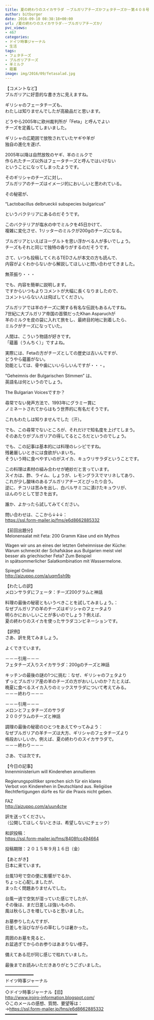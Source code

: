 ```yaml
---
title: 夏の終わりのスイカサラダ －ブルガリアチーズかフェタチーズか－第４０８号
author: bitburger
date: 2016-09-10 08:38:18+00:00
url: /夏の終わりのスイカサラダ-－ブルガリアチーズか/
pvc_views:
- 467
categories:
- ドイツ時事ジャーナル
- 生活
tags:
- フェタチーズ
- ブルガリアチーズ
- 羊ミルク
- 蘊蓄
image: img/2016/09/fetasalad.jpg
---
```

【コメントなど】  
ブルガリアに好意的な書き方に見えますね。  
  
ギリシャのフェータチーズも、  
わたしは知りませんでしたが高級品だと思います。  
  
どうやら2005年に欧州裁判所が「Feta」と呼んでよい  
チーズを定義してしまいました。  
  
ギリシャの広範囲で放牧されていたヤギや羊が  
独自の進化を遂げ、  
  
2005年以降は自然放牧のヤギ、羊のミルクで  
作られたチーズ以外はフェータチーズと呼んではいけない  
ということになってしまったようです。  
  
そのギリシャのチーズに対し、  
ブルガリアのチーズはイメージ的においしいと思われている。  
  
その秘密が、  
  
&#8220;Lactobacillus delbrueckii subspecies bulgaricus&#8221;  
  
というバクテリアにあるのだそうです。  
  
このバクテリアが塩水の中でミルクを45日かけて、  
複雑に変化させ、1リッターのミルクが200gのチーズになる。  
  
ブルガリアといえばヨーグルトを思い浮かべる人が多いでしょう。  
チーズもそれと同じで独特の香りがするのだそうです。  
  
  
さて、いつも投稿してくれるTEDさんが本文の方も読んで、  
内容がよくわからないから解説してほしいと問い合わせてきました。  
  
無茶振り・・・  
  
でも、内容を簡単に説明します。  
ですからいつもよりコメントが大幅に長くなりましたので、  
コメントいらない人は飛ばしてください。  
  
  
ブルガリアでは羊のチーズに関する有名な伝説もあるんですね。  
7世紀に大ブルガリア帝国の首領だったKhan Asparuchが  
羊のミルクを皮の袋に入れて旅をし、最終目的地に到着したら、  
ミルクがチーズになっていた。  
  
人間は、こういう物語が好きです。  
「蘊蓄（うんちく）」ですよね。  
  
実際には、Fetaの方がチーズとしての歴史は古いんですが、  
どうやら蘊蓄がない。  
効能としては、骨や歯にいいらしいんですが・・・。  
  
  
&#8220;Geheimnis der Bulgarischen Stimmen&#8221; は、  
英語名は何というのでしょう。  
  
The Bulgarian Voicesですか？  
  
尋常でない発声方法で、1993年にグラミー賞に  
ノミネートされてからはもう世界的に有名だそうです。  
  
これもわたしは知りませんでした（汗）。  
  
でも、この尋常でないところが、それだけで知名度を上げてしまう。  
そのあたりがブルガリアの得してるところだというのでしょう。  
  
  
でも、この記事は基本的には料理のレシピですね。  
残暑厳しいときには食欲がいまいち。  
そういう時に食べやすいのがスイカ、キュウリサラダということです。  
  
この料理は素材の組み合わせが絶妙だと言っています。  
スイカは、酢、ライム、しょうが、レモングラスでマリネしてあり、  
これが少し酸味のあるブルガリアチーズとぴったり合う。  
逆に、チコリは苦みを出し、白バルサミコに漬けたキュウリが、  
ほんのりとして甘さを出す。  
  
誰か、よかったら試してみてください。  
  
  
問い合わせは、ここから↓↓↓：  
<https://ssl.form-mailer.jp/fms/e6d8662885332>  
  
  
【前回出題分】  
Melonensalat mit Feta: 200 Gramm Käse und ein Mythos  
  
Wagen wir uns an eines der letzten Geheimnisse der Küche:  
Warum schmeckt der Schafskäse aus Bulgarien meist viel  
besser als griechischer Feta? Zum Beispiel  
in spätsommerlicher Salatkombination mit Wassermelone.  
  
Spiegel Online  
<http://aizuppo.com/a/uqm5sh9b>  
  
  
【わたしの訳】  
メロンサラダにフェータ：チーズ200グラムと神話  
  
料理の最後の秘密ともいうべきことを試してみましょう。：  
なぜブルガリアの羊のチーズはギリシャのフェータより  
明らかにおいしいことが多いのでしょう？例えば、  
夏の終わりのスイカを使ったサラダコンビネーションです。  
  
  
【訳例】  
さあ、訳を見てみましょう。  
  
よくできています。  
  
－－－引用－－－  
フェタチーズ入りスイカサラダ：200gのチーズと神話  
  
キッチンの最後の謎の1つに挑む：なぜ、ギリシャのフェタより  
ずっとブルガリア産の羊のチーズの方がおいしいのか？たとえば、  
晩夏に食べるスイカ入りのミックスサラダについて考えてみる。  
－－－終わり－－－  
  
  
－－－引用－－－  
メロンとフェタチーズのサラダ  
２００グラムのチーズと神話  
  
調理の最後の秘密のひとつをあえてやってみよう：  
なぜブルガリアの羊チーズは大方、ギリシャのフェタチーズより  
格段おいしいか。例えば、夏の終わりのスイカサラダで。  
－－－終わり－－－  
  
  
さあ、では次です。  
  
  
【今日の記事】  
Innenministerium will Kinderehen annullieren  
  
Regierungspolitiker sprechen sich für ein klares  
Verbot von Kinderehen in Deutschland aus. Religiöse  
Rechtfertigungen dürfe es für die Praxis nicht geben.  
  
FAZ  
<http://aizuppo.com/a/uun4ctw>  
  
訳を送ってください。  
（公開してほしくないときは、希望しないにチェック）  
  
和訳投稿：  
 <https://ssl.form-mailer.jp/fms/8408fcc494664>  
  
投稿期限：２０１５年９月１６日（金）  
  
【あとがき】  
日本に来ています。  
  
台風13号で空の便に影響がでるか、  
ちょっと心配しましたが、  
まったく問題ありませんでした。  
  
台風一過で空気が湿っていた感じでしたが、  
その後は、まだ日差しは強いものの、  
風は秋らしさを増していると思いました。  
  
お墓参りしたんですが、  
日差しを浴びながらの草むしりは暑かった。  
  
周囲のお墓を見ると、  
お盆過ぎてからのお参りはあまりない様子。  
  
備えてある花が同じ感じで枯れていました。  
  
  
  
最後までお読みいただきありがとうございました。  
  
  
━━━━━━━━━━━  
ドイツ時事ジャーナル  
───────────  
◇ドイツ時事ジャーナル【旧】  
<http://www.iroiro-information.blogspot.com/>  
◇このメールの感想、質問、要望等は：  
-><https://ssl.form-mailer.jp/fms/e6d8662885332>  
━━━━━━━━━━━━━━━━━━━━━━━━━━━━